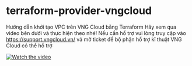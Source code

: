 ﻿# terraform-provider-vngcloud
Hướng dẫn khởi tạo VPC trên VNG Cloud bằng Terraform
Hãy xem qua video bên dưới và thực hiện theo nhé! Nếu cần hổ trợ vui lòng truy cập vào https://support.vngcloud.vn/ vả mở ticket để bộ phận hổ trợ kĩ thuật VNG Cloud có thể hổ trợ

[![Watch the video](https://i.stack.imgur.com/Vp2cE.png)](https://vngms-my.sharepoint.com/personal/phuctm3_vng_com_vn/_layouts/15/stream.aspx?id=%2Fpersonal%2Fphuctm3%5Fvng%5Fcom%5Fvn%2FDocuments%2FCreate%20VPC%20VNG%20Cloud%2Emp4&nav=eyJyZWZlcnJhbEluZm8iOnsicmVmZXJyYWxBcHAiOiJTdHJlYW1XZWJBcHAiLCJyZWZlcnJhbFZpZXciOiJTaGFyZURpYWxvZyIsInJlZmVycmFsQXBwUGxhdGZvcm0iOiJXZWIiLCJyZWZlcnJhbE1vZGUiOiJ2aWV3In19&referrer=StreamWebApp%2EWeb&referrerScenario=AddressBarCopied%2Eview)
